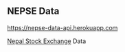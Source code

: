 ## NEPSE Data

https://nepse-data-api.herokuapp.com

[Nepal Stock Exchange](http://www.nepalstock.com/) Data
